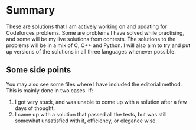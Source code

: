 # Summary
These are solutions that I am actively working on and updating for Codeforces problems. Some are problems I have solved while practising, and some will be my live solutions from contests. The solutions to the problems will be in a mix of C, C++ and Python. I will also aim to try and put up versions of the solutions in all three languages whenever possible.

## Some side points
You may also see some files where I have included the editorial method. This is mainly done in two cases. If:
1. I got very stuck, and was unable to come up with a solution after a few days of thought.
2. I came up with a solution that passed all the tests, but was still somewhat unsatisfied with it, efficiency, or elegance wise.
